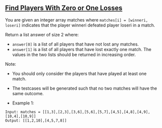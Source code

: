 ## [Find Players With Zero or One Losses](https://leetcode.com/problems/find-players-with-zero-or-one-losses)

You are given an integer array matches where `matches[i] = [winneri, loseri]` indicates that the player winneri defeated player loseri in a match.

Return a list answer of size 2 where:

- `answer[0]` is a list of all players that have not lost any matches.
- `answer[1]` is a list of all players that have lost exactly one match.
The values in the two lists should be returned in increasing order.

Note:

- You should only consider the players that have played at least one match.
- The testcases will be generated such that no two matches will have the same outcome.


- Example 1:
```
Input: matches = [[1,3],[2,3],[3,6],[5,6],[5,7],[4,5],[4,8],[4,9],[10,4],[10,9]]
Output: [[1,2,10],[4,5,7,8]]
```
